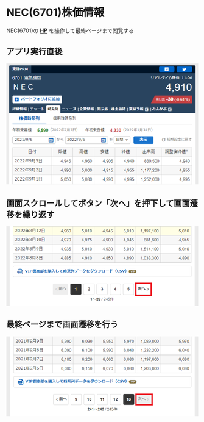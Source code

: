 # NEC(6701)株価情報
NEC(6701)の [**HP**](https://finance.yahoo.co.jp/quote/6701.T/history) を操作して最終ページまで閲覧する
<br>
## アプリ実行直後
![画像1](./image01.png)
<br>
## 画面スクロールしてボタン「次へ」を押下して画面遷移を繰り返す
![画像2](./image02.png)
<br>
## 最終ページまで画面遷移を行う
![画像3](./image03.png)
